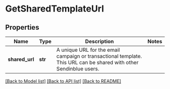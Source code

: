 # GetSharedTemplateUrl

## Properties
Name | Type | Description | Notes
------------ | ------------- | ------------- | -------------
**shared_url** | **str** | A unique URL for the email campaign or transactional template. This URL can be shared with other Sendinblue users. | 

[[Back to Model list]](../README.md#documentation-for-models) [[Back to API list]](../README.md#documentation-for-api-endpoints) [[Back to README]](../README.md)

